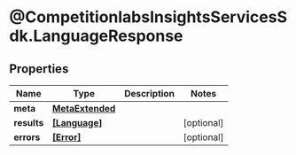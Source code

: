 # @CompetitionlabsInsightsServicesSdk.LanguageResponse

## Properties

Name | Type | Description | Notes
------------ | ------------- | ------------- | -------------
**meta** | [**MetaExtended**](MetaExtended.md) |  | 
**results** | [**[Language]**](Language.md) |  | [optional] 
**errors** | [**[Error]**](Error.md) |  | [optional] 


